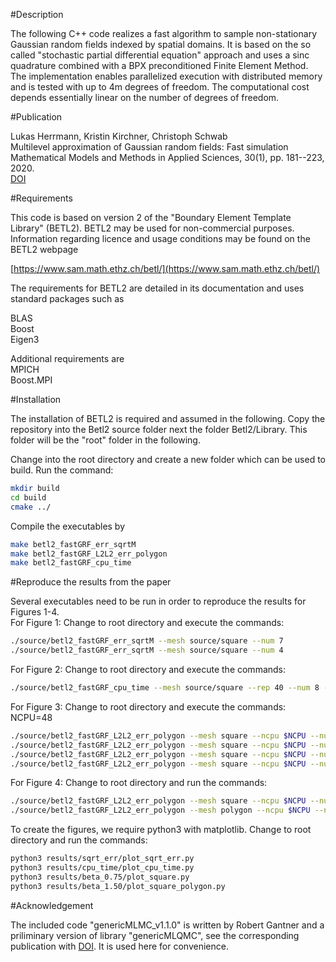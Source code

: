 
#Description


The following C++ code realizes a fast algorithm to sample non-stationary Gaussian random fields indexed by spatial domains.
It is based on the so called "stochastic partial differential equation" approach 
and uses a sinc quadrature combined with a BPX preconditioned Finite Element Method. The implementation enables parallelized execution with distributed memory and is tested with up to 4m degrees of freedom. The computational cost depends essentially linear on the number of degrees of freedom.



#Publication

Lukas Herrmann, Kristin Kirchner, Christoph Schwab<br />
Multilevel approximation of Gaussian random fields: Fast simulation<br />
Mathematical Models and Methods in Applied Sciences, 30(1), pp. 181--223, 2020. <br />
[DOI](https://doi.org/10.1142/S0218202520500050)



#Requirements


This code is based on version 2 of the "Boundary Element Template Library" (BETL2). 
BETL2 may be used for non-commercial purposes. Information regarding licence and usage conditions may be found on the BETL2 webpage

[https://www.sam.math.ethz.ch/betl/](https://www.sam.math.ethz.ch/betl/)

The requirements for BETL2 are detailed in its documentation and uses standard packages such as <br />

BLAS <br />
Boost<br />
Eigen3<br />


Additional requirements are <br />
MPICH <br />
Boost.MPI<br />




#Installation


The installation of BETL2 is required and assumed in the following. 
Copy the repository into the Betl2 source folder next the folder Betl2/Library. 
This folder will be the "root" folder in the following.

Change into the root directory and create a new folder which can be used to build.
Run the command:

```bash
mkdir build
cd build
cmake ../
```

Compile the executables by 

```bash
make betl2_fastGRF_err_sqrtM
make betl2_fastGRF_L2L2_err_polygon
make betl2_fastGRF_cpu_time
```

#Reproduce the results from the paper

Several executables need to be run in order to reproduce the results for Figures 1-4.<br />
For Figure 1:
Change to root directory and execute the commands: 

```bash
./source/betl2_fastGRF_err_sqrtM --mesh source/square --num 7
./source/betl2_fastGRF_err_sqrtM --mesh source/square --num 4
```

For Figure 2:
Change to root directory and execute the commands:

```bash
./source/betl2_fastGRF_cpu_time --mesh source/square --rep 40 --num 8 --beta 0.75
```
For Figure 3: 
Change to root directory and execute the commands:
NCPU=48 
```bash
./source/betl2_fastGRF_L2L2_err_polygon --mesh square --ncpu $NCPU --num 9 --beta 0.75 --kappa1 10 --kappa2 10
./source/betl2_fastGRF_L2L2_err_polygon --mesh square --ncpu $NCPU --num 9 --beta 0.75 --kappa1 20 --kappa2 200
./source/betl2_fastGRF_L2L2_err_polygon --mesh square --ncpu $NCPU --num 9 --beta 0.75 --kappa1 20 --kappa2 2000
./source/betl2_fastGRF_L2L2_err_polygon --mesh square --ncpu $NCPU --num 9 --beta 0.75 --kappa1 2000 --kappa2 2000
```

For Figure 4: Change to root directory and run the commands:

```bash
./source/betl2_fastGRF_L2L2_err_polygon --mesh square --ncpu $NCPU --num 9 --beta 1.5 --kappa1 10 --kappa2 10
./source/betl2_fastGRF_L2L2_err_polygon --mesh polygon --ncpu $NCPU --num 9 --beta 1.5 --kappa1 10 --kappa2 10
```

To create the figures, we require python3 with matplotlib. 
Change to root directory and run the commands: 
```bash
python3 results/sqrt_err/plot_sqrt_err.py
python3 results/cpu_time/plot_cpu_time.py
python3 results/beta_0.75/plot_square.py
python3 results/beta_1.50/plot_square_polygon.py
```


#Acknowledgement

The included code "genericMLMC_v1.1.0" is written by Robert Gantner and a priliminary version of library "genericMLQMC", see the corresponding publication with [DOI](https://doi.org/10.1145/2929908.2929915). 
It is used here for convenience.
